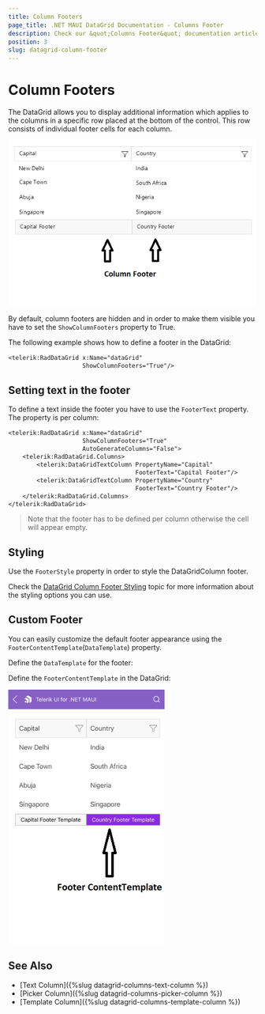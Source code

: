 ```yaml
---
title: Column Footers
page_title: .NET MAUI DataGrid Documentation - Columns Footer
description: Check our &quot;Columns Footer&quot; documentation article for Telerik DataGrid for .NET MAUI.
position: 3
slug: datagrid-column-footer
---
```


# Column Footers

The DataGrid allows you to display additional information which applies to the columns in a specific row placed at the bottom of the control. This row consists of individual footer cells for each column.

![Column Footer](../images/column-footer.png)

By default, column footers are hidden and in order to make them visible you have to set the `ShowColumnFooters` property to True.

The following example shows how to define a footer in the DataGrid:

```XAML
<telerik:RadDataGrid x:Name="dataGrid" 
                     ShowColumnFooters="True"/>
```

## Setting text in the footer

To define a text inside the footer you have to use the `FooterText` property. The property is per column:

```XAML
<telerik:RadDataGrid x:Name="dataGrid" 
					 ShowColumnFooters="True" 
					 AutoGenerateColumns="False">
	<telerik:RadDataGrid.Columns>
		<telerik:DataGridTextColumn PropertyName="Capital" 
									FooterText="Capital Footer"/>
		<telerik:DataGridTextColumn PropertyName="Country" 
									FooterText="Country Footer"/>
	</telerik:RadDataGrid.Columns>
</telerik:RadDataGrid>
```

> Note that the footer has to be defined per column otherwise the cell will appear empty.

## Styling 

Use the `FooterStyle` property in order to style the DataGridColumn footer.

Check the [DataGrid Column Footer Styling]({%datagrid-columns-styling%}#footerstyle) topic for more information about the styling options you can use. 

## Custom Footer

You can easily customize the default footer appearance using the `FooterContentTemplate`(`DataTemplate`) property.

Define the `DataTemplate` for the footer:

<snippet id='datagrid-footercontenttemplate-datatemplate' />

Define the `FooterContentTemplate` in the DataGrid:

<snippet id='datagrid-footercontenttemplate' />

![DataGrid Column Footer Template](../images/footer-content-template.png)

## See Also

- [Text Column]({%slug datagrid-columns-text-column %})
- [Picker Column]({%slug datagrid-columns-picker-column %})
- [Template Column]({%slug datagrid-columns-template-column %})
